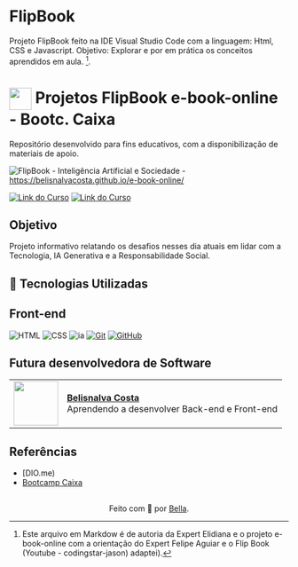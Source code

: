 # FlipBook

Projeto FlipBook feito na IDE Visual Studio Code com a linguagem: Html, CSS e Javascript. Objetivo: Explorar e por em prática os conceitos aprendidos em aula. [^1].

<h1>
    <a href="https://www.dio.me/">
     <img align="center" width="40px" src="https://hermes.digitalinnovation.one/assets/diome/logo-minimized.png"></a>
    <span>Projetos FlipBook e-book-online - Bootc. Caixa</span>
</h1>

Repositório desenvolvido para fins educativos, com a disponibilização de materiais de apoio.

![FlipBook - Inteligência Artificial e Sociedade -](https://github.com/user-attachments/assets/61b16cda-de32-40d6-9c07-ba3673163878)
https://belisnalvacosta.github.io/e-book-online/

[![Link do Curso](https://img.shields.io/badge/▶-000?style=for-the-badge&logo=movie&logoColor=E94D5F)](https://web.dio.me/course/versionamento-de-codigo-com-git-e-github/learning/f3cbaa66-efbd-4c25-842e-2069c188c066) 
[![Link do Curso](https://img.shields.io/badge/Acesse%20o%20Curso%20na%20Plataforma-E94D5F?style=for-the-badge)](https://web.dio.me/course/versionamento-de-codigo-com-git-e-github/learning/f3cbaa66-efbd-4c25-842e-2069c188c066) 

## Objetivo
Projeto informativo relatando os desafios nesses dia atuais em lidar com a Tecnologia, IA Generativa e a Responsabilidade Social.

## 🤖 Tecnologias Utilizadas
## Front-end
![HTML](https://img.shields.io/badge/HTML-000?style=for-the-badge&logo=html5&logoColor=30A3DC)
![CSS](https://img.shields.io/badge/CSS-000?style=for-the-badge&logo=css3&logoColor=E94D5F)
![ia](https://github.com/user-attachments/assets/eb3150c5-1785-41ae-8091-9cff51ebfdeb)
[![Git](https://img.shields.io/badge/Git-000?style=for-the-badge&logo=git&logoColor=E94D5F)](https://git-scm.com/doc) 
[![GitHub](https://img.shields.io/badge/GitHub-000?style=for-the-badge&logo=github&logoColor=30A3DC)](https://docs.github.com/)
<br>

## Futura desenvolvedora de Software
<table>
  <tr>
    <td>
      <img width="80px" align="center" src="https://avatars.githubusercontent.com/BelisnalvaCosta"/>
    </td>
    <td align="left">
      <a href="https://github.com/BelisnalvaCosta">
        <span><b>Belisnalva Costa</b></span>
      </a>
      <br>
      <span>Aprendendo a desenvolver Back-end e Front-end</span>
    </td>
  </tr>
</table>

## Referências
- [DIO.me)
- [Bootcamp Caixa](https://web.dio.me/track/coding-the-future-ia-generativa-microsoft-copilot)
  
##
<div align="center">Feito com 💙 por <a href="https://github.com/BelisnalvaCosta/">Bella</a>.</div>

[^1]: Este arquivo em Markdow é de autoria da Expert Elidiana e o projeto e-book-online com a orientação do Expert Felipe Aguiar e o Flip Book (Youtube - codingstar-jason) adaptei).
